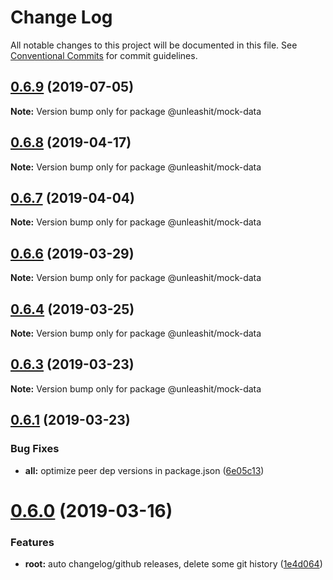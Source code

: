 # Change Log

All notable changes to this project will be documented in this file.
See [Conventional Commits](https://conventionalcommits.org) for commit guidelines.

## [0.6.9](https://github.com/unleashit/npm-library/compare/@unleashit/mock-data@0.6.8...@unleashit/mock-data@0.6.9) (2019-07-05)

**Note:** Version bump only for package @unleashit/mock-data





## [0.6.8](https://github.com/unleashit/npm-library/compare/@unleashit/mock-data@0.6.7...@unleashit/mock-data@0.6.8) (2019-04-17)

**Note:** Version bump only for package @unleashit/mock-data





## [0.6.7](https://github.com/unleashit/npm-library/compare/@unleashit/mock-data@0.6.6...@unleashit/mock-data@0.6.7) (2019-04-04)

**Note:** Version bump only for package @unleashit/mock-data





## [0.6.6](https://github.com/unleashit/npm-library/compare/@unleashit/mock-data@0.6.4...@unleashit/mock-data@0.6.6) (2019-03-29)

**Note:** Version bump only for package @unleashit/mock-data





## [0.6.4](https://github.com/unleashit/npm-library/compare/@unleashit/mock-data@0.6.3...@unleashit/mock-data@0.6.4) (2019-03-25)

**Note:** Version bump only for package @unleashit/mock-data





## [0.6.3](https://github.com/unleashit/npm-library/compare/@unleashit/mock-data@0.6.1...@unleashit/mock-data@0.6.3) (2019-03-23)

**Note:** Version bump only for package @unleashit/mock-data





## [0.6.1](https://github.com/unleashit/npm-library/compare/@unleashit/mock-data@0.6.0...@unleashit/mock-data@0.6.1) (2019-03-23)


### Bug Fixes

* **all:** optimize peer dep versions in package.json ([6e05c13](https://github.com/unleashit/npm-library/commit/6e05c13))





# [0.6.0](https://github.com/unleashit/npm-library/compare/@unleashit/mock-data@0.5.10...@unleashit/mock-data@0.6.0) (2019-03-16)


### Features

* **root:** auto changelog/github releases, delete some git history ([1e4d064](https://github.com/unleashit/npm-library/commit/1e4d064))
